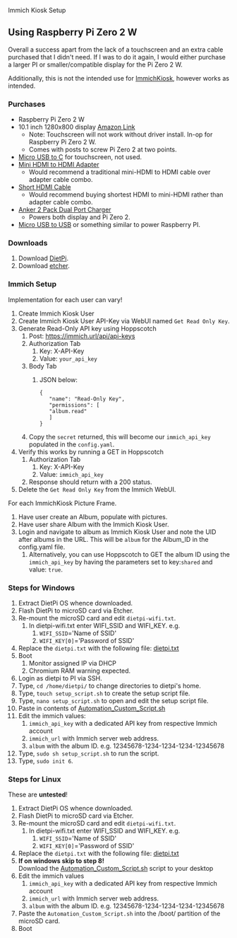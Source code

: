 Immich Kiosk Setup

## Using Raspberry Pi Zero 2 W

Overall a success apart from the lack of a touchscreen and an extra cable purchased that I didn't need. If I was to do it again, I would either purchase a larger PI or smaller/compatible display for the Pi Zero 2 W.

Additionally, this is not the intended use for [ImmichKiosk](https://github.com/damongolding/immich-kiosk), however works as intended.

### Purchases

- Raspberry Pi Zero 2 W
- 10.1 inch 1280x800 display [Amazon Link](https://www.amazon.com/dp/B0BPM9VTY6)
  - Note: Touchscreen will not work without driver install. In-op for Raspberry Pi Zero 2 W.
  - Comes with posts to screw Pi Zero 2 at two points.
- [Micro USB to C](https://www.amazon.com/dp/B0746NHSCZ) for touchscreen, not used.
- [Mini HDMI to HDMI Adapter](https://www.amazon.com/dp/B09MD23K4X)
  - Would recommend a traditional mini-HDMI to HDMI cable over adapter cable combo.
- [Short HDMI Cable](https://www.amazon.com/dp/B0B5KN6853)
  - Would recommend buying shortest HDMI to mini-HDMI rather than adapter cable combo.
- [Anker 2 Pack Dual Port Charger](https://www.amazon.com/Charger-Anker-Foldable-PowerPort-Samsung/dp/B07DFWKBF7)
  - Powers both display and Pi Zero 2.
- [Micro USB to USB](https://www.amazon.com/YOKIVE-Switch-Extension-Reduced-6-56-Feet/dp/B0BGSKFLS5) or something similar to power Raspberry PI.

### Downloads

1. Download [DietPi](https://dietpi.com/#download).
2. Download [etcher](https://etcher.balena.io/).

### Immich Setup

Implementation for each user can vary!

1. Create Immich Kiosk User
2. Create Immich Kiosk User API-Key via WebUI named `Get Read Only Key`.
3. Generate Read-Only API key using Hoppscotch
   1. Post: https://immich.url/api/api-keys
   2. Authorization Tab
      1. Key: X-API-Key
      2. Value: `your_api_key`
   3. Body Tab
      1. JSON below:

             {
                "name": "Read-Only Key",
                "permissions": [
                "album.read"
                ]
             }
   4. Copy the `secret` returned, this will become our `immich_api_key` populated in the `config.yaml`.
4. Verify this works by running a GET in Hoppscotch
   1. Authorization Tab
      1. Key: X-API-Key
      2. Value: `immich_api_key`
   2. Response should return with a 200 status.
5. Delete the `Get Read Only Key` from the Immich WebUI.

For each ImmichKiosk Picture Frame.

1. Have user create an Album, populate with pictures.
2. Have user share Album with the Immich Kiosk User.
3. Login and navigate to album as Immich Kiosk User and note the UID after albums in the URL. This will be `album` for the Album_ID in the config.yaml file.
   1. Alternatively, you can use Hoppscotch to GET the album ID using the `immich_api_key` by having the parameters set to key:`shared` and value: `true`.

### Steps for Windows

1. Extract DietPi OS whence downloaded.
2. Flash DietPi to microSD card via Etcher.
3. Re-mount the microSD card and edit `dietpi-wifi.txt`.
   1. In dietpi-wifi.txt enter WIFI_SSID and WIFI_KEY. e.g.
      1. `WIFI_SSID`='Name of SSID'
      2. `WIFI_KEY[0]`='Password of SSID'
4. Replace the `dietpi.txt` with the following file: [dietpi.txt](https://github.com/adamzvolanek/DevRack/blob/main/immich-kiosk-project/dietpi.txt)
5. Boot
   1. Monitor assigned IP via DHCP
   2. Chromium RAM warning expected.
6. Login as dietpi to PI via SSH.
7. Type, `cd /home/dietpi/` to change directories to dietpi's home.
8. Type, `touch setup_script.sh` to create the setup script file.
9. Type, `nano setup_script.sh` to open and edit the setup script file.
10. Paste in contents of [Automation_Custom_Script.sh](https://github.com/adamzvolanek/DevRack/blob/main/immich-kiosk-project/Automation_Custom_Script.sh)
11. Edit the immich values:
    1. `immich_api_key` with a dedicated API key from respective Immich account
    2. `immich_url` with Immich server web address.
    3. `album` with the album ID. e.g. 12345678-1234-1234-1234-12345678
12. Type, `sudo sh setup_script.sh` to run the script.
13. Type, `sudo init 6`.

### Steps for Linux

These are **untested**!

1. Extract DietPi OS whence downloaded.
2. Flash DietPi to microSD card via Etcher.
3. Re-mount the microSD card and edit `dietpi-wifi.txt`.
   1. In dietpi-wifi.txt enter WIFI_SSID and WIFI_KEY. e.g.
      1. `WIFI_SSID`='Name of SSID'
      2. `WIFI_KEY[0]`='Password of SSID'
4. Replace the `dietpi.txt` with the following file: [dietpi.txt](https://github.com/adamzvolanek/DevRack/blob/main/immich-kiosk-project/dietpi.txt)
5. **If on windows skip to step 8!** <br/> Download the [Automation_Custom_Script.sh](https://github.com/adamzvolanek/DevRack/blob/main/immich-kiosk-project/Automation_Custom_Script.sh) script to your desktop
6. Edit the immich values
    1. `immich_api_key` with a dedicated API key from respective Immich account
    2. `immich_url` with Immich server web address.
    3. `album` with the album ID. e.g. 12345678-1234-1234-1234-12345678
7. Paste the `Automation_Custom_Script.sh` into the /boot/ partition of the microSD card.
8. Boot
